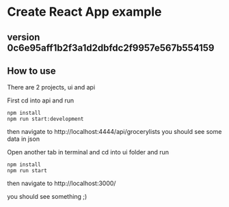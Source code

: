   # Create React App example

## version  0c6e95aff1b2f3a1d2dbfdc2f9957e567b554159
## How to use

There are 2 projects, ui and api

First cd into api and run
```
npm install
npm run start:development
```

then navigate to http://localhost:4444/api/grocerylists
you should see some data in json

Open another tab in terminal and cd into ui folder and run
```
npm install
npm run start
```
then navigate to http://localhost:3000/


you should see something ;)

